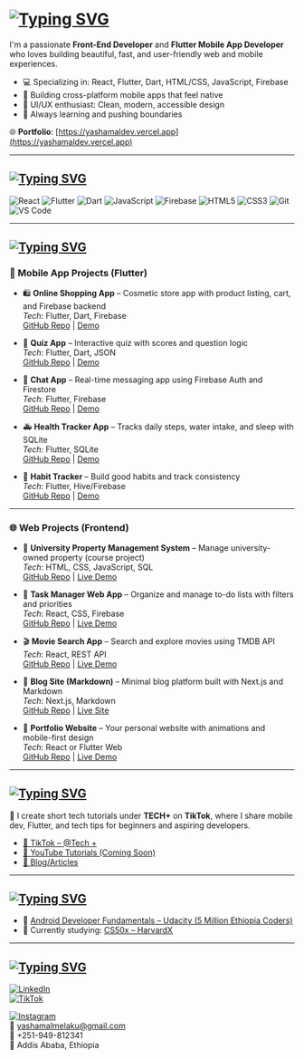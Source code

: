 # <a href="https://git.io/typing-svg"><img src="https://readme-typing-svg.herokuapp.com?font=Fira+Code&weight=500&size=25&pause=1000&color=D7F7C1&width=435&lines=%F0%9F%91%8B+Hi%2C+I'm+Yashamal+Melaku!" alt="Typing SVG" /></a>

I'm a passionate **Front-End Developer** and **Flutter Mobile App Developer** who loves building beautiful, fast, and user-friendly web and mobile experiences.

- 💻 Specializing in: React, Flutter, Dart, HTML/CSS, JavaScript, Firebase  
- 📱 Building cross-platform mobile apps that feel native  
- 🎨 UI/UX enthusiast: Clean, modern, accessible design  
- 🚀 Always learning and pushing boundaries  

🌐 **Portfolio**: [https://yashamaldev.vercel.app](https://yashamaldev.vercel.app)

---

## <a href="https://git.io/typing-svg"><img src="https://readme-typing-svg.herokuapp.com?font=Fira+Code&weight=500&size=25&pause=1000&color=F78A13&width=435&lines=%F0%9F%9B%A0%EF%B8%8F+Tech+Stack" alt="Typing SVG" /></a>

![React](https://img.shields.io/badge/-React-61DAFB?logo=react&logoColor=white&style=flat)
![Flutter](https://img.shields.io/badge/-Flutter-02569B?logo=flutter&logoColor=white&style=flat)
![Dart](https://img.shields.io/badge/-Dart-0175C2?logo=dart&logoColor=white&style=flat)
![JavaScript](https://img.shields.io/badge/-JavaScript-F7DF1E?logo=javascript&logoColor=black&style=flat)
![Firebase](https://img.shields.io/badge/-Firebase-FFCA28?logo=firebase&logoColor=black&style=flat)
![HTML5](https://img.shields.io/badge/-HTML5-E34F26?logo=html5&logoColor=white&style=flat)
![CSS3](https://img.shields.io/badge/-CSS3-1572B6?logo=css3&logoColor=white&style=flat)
![Git](https://img.shields.io/badge/-Git-F05032?logo=git&logoColor=white&style=flat)
![VS Code](https://img.shields.io/badge/-VSCode-007ACC?logo=visual-studio-code&logoColor=white&style=flat)

---

## <a href="https://git.io/typing-svg"><img src="https://readme-typing-svg.herokuapp.com?font=Fira+Code&weight=500&size=25&pause=1000&color=F78A13&width=435&lines=%F0%9F%9A%80+Projects" alt="Typing SVG" /></a>

### 📱 Mobile App Projects (Flutter)

- 🛍️ **Online Shopping App** – Cosmetic store app with product listing, cart, and Firebase backend  
  _Tech_: Flutter, Dart, Firebase  
  [GitHub Repo](#) | [Demo](#)

- 📖 **Quiz App** – Interactive quiz with scores and question logic  
  _Tech_: Flutter, Dart, JSON  
  [GitHub Repo](#) | [Demo](#)

- 💬 **Chat App** – Real-time messaging app using Firebase Auth and Firestore  
  _Tech_: Flutter, Firebase  
  [GitHub Repo](#) | [Demo](#)

- 🚑 **Health Tracker App** – Tracks daily steps, water intake, and sleep with SQLite  
  _Tech_: Flutter, SQLite  
  [GitHub Repo](#) | [Demo](#)

- 🎯 **Habit Tracker** – Build good habits and track consistency  
  _Tech_: Flutter, Hive/Firebase  
  [GitHub Repo](#) | [Demo](#)

---

### 🌐 Web Projects (Frontend)

- 🏫 **University Property Management System** – Manage university-owned property (course project)  
  _Tech_: HTML, CSS, JavaScript, SQL  
  [GitHub Repo](#) | [Live Demo](#)

- 🧾 **Task Manager Web App** – Organize and manage to-do lists with filters and priorities  
  _Tech_: React, CSS, Firebase  
  [GitHub Repo](#) | [Live Demo](#)

- 🎬 **Movie Search App** – Search and explore movies using TMDB API  
  _Tech_: React, REST API  
  [GitHub Repo](#) | [Live Demo](#)

- 📝 **Blog Site (Markdown)** – Minimal blog platform built with Next.js and Markdown  
  _Tech_: Next.js, Markdown  
  [GitHub Repo](#) | [Live Site](#)

- 🎨 **Portfolio Website** – Your personal website with animations and mobile-first design  
  _Tech_: React or Flutter Web  
  [GitHub Repo](#) | [Live Demo](https://yashamaldev.vercel.app)

---

## <a href="https://git.io/typing-svg"><img src="https://readme-typing-svg.herokuapp.com?font=Fira+Code&weight=500&size=25&pause=1000&color=F78A13&width=435&lines=%F0%9F%93%BA+Content+%2F+Tutorials" alt="Typing SVG" /></a>

🎥 I create short tech tutorials under **TECH+** on **TikTok**, where I share mobile dev, Flutter, and tech tips for beginners and aspiring developers.

- [📱 TikTok – @Tech +]([https://www.tiktok.com/@techplusdev](https://www.tiktok.com/@tech_plus_s?_t=ZM-8vaYFFMPUDX&_r=1))
- [🎥 YouTube Tutorials (Coming Soon)](#)
- [📘 Blog/Articles](https://yashamaldev.vercel.app/blog)

---

## <a href="https://git.io/typing-svg"><img src="https://readme-typing-svg.herokuapp.com?font=Fira+Code&weight=500&size=25&pause=1000&color=F78A13&width=435&lines=%F0%9F%93%9C+Certifications" alt="Typing SVG" /></a>

- 📱 [Android Developer Fundamentals – Udacity (5 Million Ethiopia Coders)](https://www.udacity.com/certificate/e/81331b90-eb40-11ef-a8cb-3374870ef1d7)
- 📘 Currently studying: [CS50x – HarvardX](https://cs50.harvard.edu/x/)

---

## <a href="https://git.io/typing-svg"><img src="https://readme-typing-svg.herokuapp.com?font=Fira+Code&weight=500&size=25&pause=1000&color=F78A13&width=435&lines=%F0%9F%93%AC+Connect+with+Me" alt="Typing SVG" /></a>

[![LinkedIn](https://img.shields.io/badge/-LinkedIn-0077B5?logo=linkedin&logoColor=white&style=flat)](https://www.linkedin.com/in/yashamal-melaku)  
[![TikTok]([https://img.shields.io/badge/-TikTok-000000?logo=tiktok&logoColor=white&style=flat)](https://www.tiktok.com/@techplusdev](https://www.tiktok.com/@tech_plus_s?_t=ZM-8vaYFFMPUDX&_r=1))

[![Instagram](https://img.shields.io/badge/-Instagram-E4405F?logo=instagram&logoColor=white&style=flat)](https://www.instagram.com/techplusdev/)  
📧 yashamalmelaku@gmail.com  
📱 +251-949-812341  
📍 Addis Ababa, Ethiopia  
